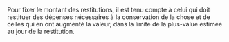 Pour fixer le montant des restitutions, il est tenu compte à celui qui doit restituer des dépenses nécessaires à la conservation de la chose et de celles qui en ont augmenté la valeur, dans la limite de la plus-value estimée au jour de la restitution.
